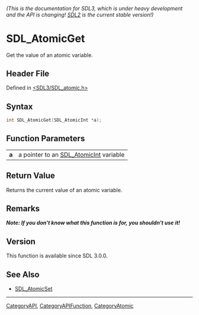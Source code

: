 ###### (This is the documentation for SDL3, which is under heavy development and the API is changing! [SDL2](https://wiki.libsdl.org/SDL2/) is the current stable version!)
# SDL_AtomicGet

Get the value of an atomic variable.

## Header File

Defined in [<SDL3/SDL_atomic.h>](https://github.com/libsdl-org/SDL/blob/main/include/SDL3/SDL_atomic.h)

## Syntax

```c
int SDL_AtomicGet(SDL_AtomicInt *a);

```

## Function Parameters

|           |                                                         |
| --------- | ------------------------------------------------------- |
| **a**     | a pointer to an [SDL_AtomicInt](SDL_AtomicInt) variable |

## Return Value

Returns the current value of an atomic variable.

## Remarks

***Note: If you don't know what this function is for, you shouldn't use
it!***

## Version

This function is available since SDL 3.0.0.

## See Also

- [SDL_AtomicSet](SDL_AtomicSet)

----
[CategoryAPI](CategoryAPI), [CategoryAPIFunction](CategoryAPIFunction), [CategoryAtomic](CategoryAtomic)


